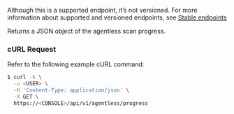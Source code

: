 Although this is a supported endpoint, it’s not versioned. 
For more information about supported and versioned endpoints, see [Stable endpoints](https://prisma.pan.dev/docs/cloud/cwpp/stable-endpoints)

Returns a JSON object of the agentless scan progress.

### cURL Request

Refer to the following example cURL command:

```bash
$ curl -k \
  -u <USER> \
  -H 'Content-Type: application/json' \
  -X GET \
  https://<CONSOLE>/api/v1/agentless/progress
```